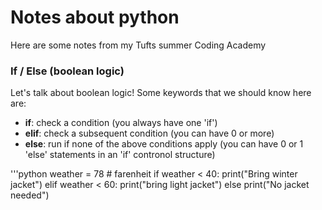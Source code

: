 # Notes about python
Here are some notes from my Tufts summer Coding Academy

### If / Else (boolean logic)

Let's talk about boolean logic! Some keywords that we should know here are:
* **if**: check a condition (you always have one 'if')
* **elif**: check a subsequent condition (you can have 0 or more)
* **else**: run if none of the above conditions apply (you can have 0 or 1 'else' statements in an 'if' contronol structure)

'''python
weather = 78 # farenheit
if weather < 40:
  print("Bring winter jacket")
elif weather < 60:
  print("bring light jacket")
else
  print("No jacket needed")
